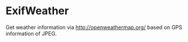 ExifWeather
===========

Get weather information via http://openweathermap.org/ based on GPS information of JPEG.
